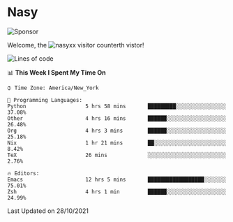 # Nasy

<!--
<p align="center">
<img height="200" src="https://github-readme-stats.vercel.app/api?username=nasyxx&count_private=true&show_icons=true&theme=dracula&include_all_commits=true"/>
<img height="200" src="https://github-readme-stats.vercel.app/api/top-langs/?username=nasyxx&theme=dracula&hide=html,jupyter+notebook&count_private=true&show_icons=true"/>
</p>

  
----------------
-->

![Sponsor](https://img.shields.io/static/v1.svg?label=Sponsor&message=%E2%9D%A4&logo=GitHub&style=flat&color=pink)
 
Welcome, the ![nasyxx visitor counter](https://count.getloli.com/get/@nasyxx?theme=rule34)th vistor!
 
<!--START_SECTION:waka-->
![Lines of code](https://img.shields.io/badge/From%20Hello%20World%20I%27ve%20Written-5.4%20million%20lines%20of%20code-blue)

📊 **This Week I Spent My Time On** 

```text
⌚︎ Time Zone: America/New_York

💬 Programming Languages: 
Python                   5 hrs 58 mins       █████████░░░░░░░░░░░░░░░░   37.08% 
Other                    4 hrs 16 mins       ██████░░░░░░░░░░░░░░░░░░░   26.48% 
Org                      4 hrs 3 mins        ██████░░░░░░░░░░░░░░░░░░░   25.18% 
Nix                      1 hr 21 mins        ██░░░░░░░░░░░░░░░░░░░░░░░   8.42% 
TeX                      26 mins             ░░░░░░░░░░░░░░░░░░░░░░░░░   2.76%

🔥 Editors: 
Emacs                    12 hrs 5 mins       ██████████████████░░░░░░░   75.01% 
Zsh                      4 hrs 1 min         ██████░░░░░░░░░░░░░░░░░░░   24.99%

```


 Last Updated on 28/10/2021
<!--END_SECTION:waka-->

<!-- ![visitors](https://visitor-badge.laobi.icu/badge?page_id=nasyxx.nasyxx) -->
